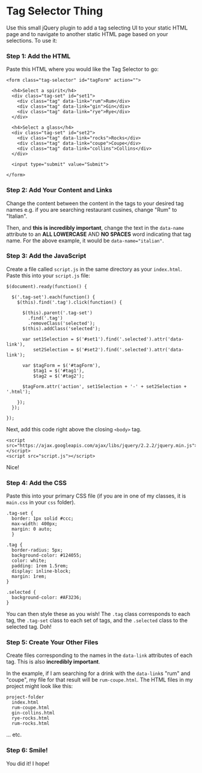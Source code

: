 # Tag Selector Thing

Use this small jQuery plugin to add a tag selecting UI to your static HTML page and to navigate to another static HTML page based on your selections. To use it:

### Step 1: Add the HTML

Paste this HTML where you would like the Tag Selector to go:

    <form class="tag-selector" id="tagForm" action="">

      <h4>Select a spirit</h4>
      <div class="tag-set" id="set1">
        <div class="tag" data-link="rum">Rum</div>
        <div class="tag" data-link="gin">Gin</div>
        <div class="tag" data-link="rye">Rye</div>
      </div>

      <h4>Select a glass</h4>
      <div class="tag-set" id="set2">
        <div class="tag" data-link="rocks">Rocks</div>
        <div class="tag" data-link="coupe">Coupe</div>
        <div class="tag" data-link="collins">Collins</div>
      </div>

      <input type="submit" value="Submit">

    </form>


### Step 2: Add Your Content and Links

Change the content between the content in the tags to your desired tag names e.g. if you are searching restaurant cusines, change "Rum" to "Italian".

Then, and **this is incredibly important**, change the text in the `data-name` attribute to an **ALL LOWERCASE** AND **NO SPACES** word indicating that tag name. For the above example, it would be `data-name="italian"`.


### Step 3: Add the JavaScript

Create a file called `script.js` in the same directory as your `index.html`. Paste this into your `script.js` file:

    $(document).ready(function() {

      $('.tag-set').each(function() {
        $(this).find('.tag').click(function() {

          $(this).parent('.tag-set')
            .find('.tag')
            .removeClass('selected');
          $(this).addClass('selected');

          var set1Selection = $('#set1').find('.selected').attr('data-link'),
              set2Selection = $('#set2').find('.selected').attr('data-link');

          var $tagForm = $('#tagForm'),
              $tag1 = $('#tag1'),
              $tag2 = $('#tag2');

          $tagForm.attr('action', set1Selection + '-' + set2Selection + '.html');

        });
      });

    });


Next, add this code right above the closing `<body>` tag.

    <script src="https://ajax.googleapis.com/ajax/libs/jquery/2.2.2/jquery.min.js"></script>
    <script src="script.js"></script>

Nice!

### Step 4: Add the CSS

Paste this into your primary CSS file (if you are in one of my classes, it is `main.css` in your `css` folder).

    .tag-set {
      border: 1px solid #ccc;
      max-width: 400px;
      margin: 0 auto;
      }

    .tag {
      border-radius: 5px;
      background-color: #124055;
      color: white;
      padding: 1rem 1.5rem;
      display: inline-block;
      margin: 1rem;
    }

    .selected {
      background-color: #AF3236;
    }


You can then style these as you wish! The `.tag` class corresponds to each tag, the `.tag-set` class to each set of tags, and the `.selected` class to the selected tag. Doh!

### Step 5: Create Your Other Files

Create files corresponding to the names in the `data-link` attributes of each tag. This is also **incredibly important**.

In the example, if I am searching for a drink with the `data-link`s "rum" and "coupe", my file for that result will be `rum-coupe.html`. The HTML files in my project might look like this:

    project-folder
      index.html
      rum-coupe.html
      gin-collins.html
      rye-rocks.html
      rum-rocks.html

... etc.

### Step 6: Smile!

You did it! I hope!



